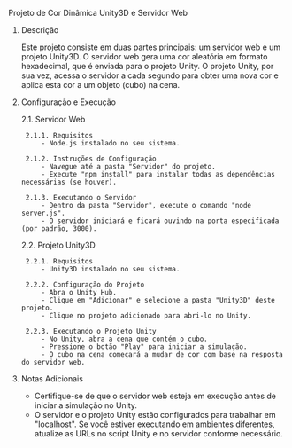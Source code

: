Projeto de Cor Dinâmica Unity3D e Servidor Web

1. Descrição

    Este projeto consiste em duas partes principais: um servidor web e um projeto Unity3D. O servidor web gera uma cor aleatória em formato hexadecimal, que é enviada para o projeto Unity. O projeto Unity, por sua vez, acessa o servidor a cada segundo para obter uma nova cor e aplica esta cor a um objeto (cubo) na cena.


3. Configuração e Execução

    2.1. Servidor Web

        2.1.1. Requisitos
            - Node.js instalado no seu sistema.
   
        2.1.2. Instruções de Configuração
            - Navegue até a pasta "Servidor" do projeto.
            - Execute "npm install" para instalar todas as dependências necessárias (se houver).
   
        2.1.3. Executando o Servidor
            - Dentro da pasta "Servidor", execute o comando "node server.js".
            - O servidor iniciará e ficará ouvindo na porta especificada (por padrão, 3000).


    2.2. Projeto Unity3D
   
        2.2.1. Requisitos
            - Unity3D instalado no seu sistema.
   
        2.2.2. Configuração do Projeto
            - Abra o Unity Hub.
            - Clique em "Adicionar" e selecione a pasta "Unity3D" deste projeto.
            - Clique no projeto adicionado para abri-lo no Unity.
   
        2.2.3. Executando o Projeto Unity
            - No Unity, abra a cena que contém o cubo.
            - Pressione o botão "Play" para iniciar a simulação.
            - O cubo na cena começará a mudar de cor com base na resposta do servidor web.

5. Notas Adicionais
    - Certifique-se de que o servidor web esteja em execução antes de iniciar a simulação no Unity.
    - O servidor e o projeto Unity estão configurados para trabalhar em "localhost". Se você estiver executando em ambientes diferentes, atualize as URLs no script Unity e no servidor conforme necessário.

